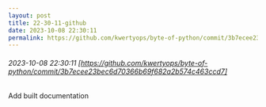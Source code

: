 ```yaml
---
layout: post
title: 22-30-11-github
date: 2023-10-08 22:30:11
permalink: https://github.com/kwertyops/byte-of-python/commit/3b7ecee23bec6d70366b69f682a2b574c463ccd7
---
```


###### 2023-10-08 22:30:11 [https://github.com/kwertyops/byte-of-python/commit/3b7ecee23bec6d70366b69f682a2b574c463ccd7]
Add built documentation
